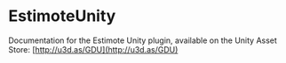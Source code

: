 # EstimoteUnity
Documentation for the Estimote Unity plugin, available on the Unity Asset Store:
[http://u3d.as/GDU](http://u3d.as/GDU)
